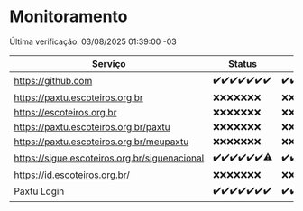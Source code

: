 # Monitoramento

Última verificação: 03/08/2025 01:39:00 -03

|Serviço|Status|Últimas 24h|
|---|---|---|
|https://github.com|<span title="2025-07-27: OK=22">✔️</span><span title="2025-07-28: OK=22">✔️</span><span title="2025-07-29: OK=22">✔️</span><span title="2025-07-30: OK=23">✔️</span><span title="2025-07-31: OK=23">✔️</span><span title="2025-08-01: OK=22">✔️</span><span title="2025-08-02: OK=4">✔️</span>|<span title="02/08/2025 02:15:00 -03 : 200">✔️</span><span title="02/08/2025 03:13:00 -03 : 200">✔️</span><span title="02/08/2025 04:10:00 -03 : 200">✔️</span><span title="02/08/2025 05:12:00 -03 : 200">✔️</span><span title="02/08/2025 06:10:00 -03 : 200">✔️</span><span title="02/08/2025 07:10:00 -03 : 200">✔️</span><span title="02/08/2025 08:08:00 -03 : 200">✔️</span><span title="02/08/2025 09:17:00 -03 : 200">✔️</span><span title="02/08/2025 10:23:00 -03 : 200">✔️</span><span title="02/08/2025 11:09:00 -03 : 200">✔️</span><span title="02/08/2025 12:09:00 -03 : 200">✔️</span><span title="02/08/2025 13:10:00 -03 : 200">✔️</span><span title="02/08/2025 14:08:00 -03 : 200">✔️</span><span title="02/08/2025 15:13:00 -03 : 200">✔️</span><span title="02/08/2025 16:07:00 -03 : 200">✔️</span><span title="02/08/2025 17:10:00 -03 : 200">✔️</span><span title="02/08/2025 18:08:00 -03 : 200">✔️</span><span title="02/08/2025 19:09:00 -03 : 200">✔️</span><span title="02/08/2025 20:10:00 -03 : 200">✔️</span><span title="02/08/2025 21:58:00 -03 : 200">✔️</span><span title="03/08/2025 00:08:00 -03 : 200">✔️</span><span title="03/08/2025 01:39:00 -03 : 200">✔️</span>|
|https://paxtu.escoteiros.org.br|<span title="2025-07-27: Falhas=22">❌</span><span title="2025-07-28: Falhas=22">❌</span><span title="2025-07-29: Falhas=22">❌</span><span title="2025-07-30: Falhas=23">❌</span><span title="2025-07-31: Falhas=23">❌</span><span title="2025-08-01: Falhas=22">❌</span><span title="2025-08-02: Falhas=4">❌</span>|<span title="02/08/2025 02:15:00 -03 : 403">❌</span><span title="02/08/2025 03:13:00 -03 : 403">❌</span><span title="02/08/2025 04:10:00 -03 : 403">❌</span><span title="02/08/2025 05:12:00 -03 : 403">❌</span><span title="02/08/2025 06:10:00 -03 : 403">❌</span><span title="02/08/2025 07:10:00 -03 : 403">❌</span><span title="02/08/2025 08:08:00 -03 : 403">❌</span><span title="02/08/2025 09:17:00 -03 : 403">❌</span><span title="02/08/2025 10:23:00 -03 : 403">❌</span><span title="02/08/2025 11:09:00 -03 : 403">❌</span><span title="02/08/2025 12:09:00 -03 : 403">❌</span><span title="02/08/2025 13:10:00 -03 : 403">❌</span><span title="02/08/2025 14:08:00 -03 : 403">❌</span><span title="02/08/2025 15:13:00 -03 : 403">❌</span><span title="02/08/2025 16:07:00 -03 : 403">❌</span><span title="02/08/2025 17:10:00 -03 : 403">❌</span><span title="02/08/2025 18:08:00 -03 : 403">❌</span><span title="02/08/2025 19:09:00 -03 : 403">❌</span><span title="02/08/2025 20:10:00 -03 : 403">❌</span><span title="02/08/2025 21:58:00 -03 : 403">❌</span><span title="03/08/2025 00:08:00 -03 : 403">❌</span><span title="03/08/2025 01:39:00 -03 : 403">❌</span>|
|https://escoteiros.org.br|<span title="2025-07-27: Falhas=22">❌</span><span title="2025-07-28: Falhas=22">❌</span><span title="2025-07-29: Falhas=22">❌</span><span title="2025-07-30: Falhas=23">❌</span><span title="2025-07-31: Falhas=23">❌</span><span title="2025-08-01: Falhas=22">❌</span><span title="2025-08-02: Falhas=4">❌</span>|<span title="02/08/2025 02:15:00 -03 : 403">❌</span><span title="02/08/2025 03:13:00 -03 : 403">❌</span><span title="02/08/2025 04:10:00 -03 : 403">❌</span><span title="02/08/2025 05:12:00 -03 : 403">❌</span><span title="02/08/2025 06:10:00 -03 : 403">❌</span><span title="02/08/2025 07:10:00 -03 : 403">❌</span><span title="02/08/2025 08:08:00 -03 : 403">❌</span><span title="02/08/2025 09:17:00 -03 : 403">❌</span><span title="02/08/2025 10:23:00 -03 : 403">❌</span><span title="02/08/2025 11:09:00 -03 : 403">❌</span><span title="02/08/2025 12:09:00 -03 : 403">❌</span><span title="02/08/2025 13:10:00 -03 : 403">❌</span><span title="02/08/2025 14:08:00 -03 : 403">❌</span><span title="02/08/2025 15:13:00 -03 : 403">❌</span><span title="02/08/2025 16:07:00 -03 : 403">❌</span><span title="02/08/2025 17:10:00 -03 : 403">❌</span><span title="02/08/2025 18:08:00 -03 : 403">❌</span><span title="02/08/2025 19:09:00 -03 : 403">❌</span><span title="02/08/2025 20:10:00 -03 : 403">❌</span><span title="02/08/2025 21:58:00 -03 : 403">❌</span><span title="03/08/2025 00:08:00 -03 : 403">❌</span><span title="03/08/2025 01:39:00 -03 : 403">❌</span>|
|https://paxtu.escoteiros.org.br/paxtu|<span title="2025-07-27: Falhas=22">❌</span><span title="2025-07-28: Falhas=22">❌</span><span title="2025-07-29: Falhas=22">❌</span><span title="2025-07-30: Falhas=23">❌</span><span title="2025-07-31: Falhas=23">❌</span><span title="2025-08-01: Falhas=22">❌</span><span title="2025-08-02: Falhas=4">❌</span>|<span title="02/08/2025 02:15:00 -03 : 403">❌</span><span title="02/08/2025 03:13:00 -03 : 403">❌</span><span title="02/08/2025 04:10:00 -03 : 403">❌</span><span title="02/08/2025 05:12:00 -03 : 403">❌</span><span title="02/08/2025 06:10:00 -03 : 403">❌</span><span title="02/08/2025 07:10:00 -03 : 403">❌</span><span title="02/08/2025 08:08:00 -03 : 403">❌</span><span title="02/08/2025 09:17:00 -03 : 403">❌</span><span title="02/08/2025 10:23:00 -03 : 403">❌</span><span title="02/08/2025 11:09:00 -03 : 403">❌</span><span title="02/08/2025 12:09:00 -03 : 403">❌</span><span title="02/08/2025 13:10:00 -03 : 403">❌</span><span title="02/08/2025 14:08:00 -03 : 403">❌</span><span title="02/08/2025 15:13:00 -03 : 403">❌</span><span title="02/08/2025 16:07:00 -03 : 403">❌</span><span title="02/08/2025 17:10:00 -03 : 403">❌</span><span title="02/08/2025 18:08:00 -03 : 403">❌</span><span title="02/08/2025 19:09:00 -03 : 403">❌</span><span title="02/08/2025 20:10:00 -03 : 403">❌</span><span title="02/08/2025 21:58:00 -03 : 403">❌</span><span title="03/08/2025 00:08:00 -03 : 403">❌</span><span title="03/08/2025 01:39:00 -03 : 403">❌</span>|
|https://paxtu.escoteiros.org.br/meupaxtu|<span title="2025-07-27: Falhas=22">❌</span><span title="2025-07-28: Falhas=22">❌</span><span title="2025-07-29: Falhas=22">❌</span><span title="2025-07-30: Falhas=23">❌</span><span title="2025-07-31: Falhas=23">❌</span><span title="2025-08-01: Falhas=22">❌</span><span title="2025-08-02: Falhas=4">❌</span>|<span title="02/08/2025 02:15:00 -03 : 403">❌</span><span title="02/08/2025 03:13:00 -03 : 403">❌</span><span title="02/08/2025 04:10:00 -03 : 403">❌</span><span title="02/08/2025 05:12:00 -03 : 403">❌</span><span title="02/08/2025 06:10:00 -03 : 403">❌</span><span title="02/08/2025 07:10:00 -03 : 403">❌</span><span title="02/08/2025 08:08:00 -03 : 403">❌</span><span title="02/08/2025 09:17:00 -03 : 403">❌</span><span title="02/08/2025 10:23:00 -03 : 403">❌</span><span title="02/08/2025 11:09:00 -03 : 403">❌</span><span title="02/08/2025 12:09:00 -03 : 403">❌</span><span title="02/08/2025 13:10:00 -03 : 403">❌</span><span title="02/08/2025 14:08:00 -03 : 403">❌</span><span title="02/08/2025 15:13:00 -03 : 403">❌</span><span title="02/08/2025 16:07:00 -03 : 403">❌</span><span title="02/08/2025 17:10:00 -03 : 403">❌</span><span title="02/08/2025 18:08:00 -03 : 403">❌</span><span title="02/08/2025 19:09:00 -03 : 403">❌</span><span title="02/08/2025 20:10:00 -03 : 403">❌</span><span title="02/08/2025 21:58:00 -03 : 403">❌</span><span title="03/08/2025 00:08:00 -03 : 403">❌</span><span title="03/08/2025 01:39:00 -03 : 403">❌</span>|
|https://sigue.escoteiros.org.br/siguenacional|<span title="2025-07-27: OK=22">✔️</span><span title="2025-07-28: OK=22">✔️</span><span title="2025-07-29: OK=22">✔️</span><span title="2025-07-30: OK=23">✔️</span><span title="2025-07-31: OK=23">✔️</span><span title="2025-08-01: OK=22">✔️</span><span title="2025-08-02: OK=3, Falhas=1">⚠️</span>|<span title="02/08/2025 02:15:00 -03 : 200">✔️</span><span title="02/08/2025 03:13:00 -03 : 200">✔️</span><span title="02/08/2025 04:10:00 -03 : 200">✔️</span><span title="02/08/2025 05:12:00 -03 : 200">✔️</span><span title="02/08/2025 06:10:00 -03 : 200">✔️</span><span title="02/08/2025 07:10:00 -03 : 200">✔️</span><span title="02/08/2025 08:08:00 -03 : 200">✔️</span><span title="02/08/2025 09:17:00 -03 : 200">✔️</span><span title="02/08/2025 10:23:00 -03 : 200">✔️</span><span title="02/08/2025 11:09:00 -03 : 200">✔️</span><span title="02/08/2025 12:09:00 -03 : 200">✔️</span><span title="02/08/2025 13:10:00 -03 : 200">✔️</span><span title="02/08/2025 14:08:00 -03 : 200">✔️</span><span title="02/08/2025 15:13:00 -03 : 200">✔️</span><span title="02/08/2025 16:07:00 -03 : 200">✔️</span><span title="02/08/2025 17:10:00 -03 : 200">✔️</span><span title="02/08/2025 18:08:00 -03 : 200">✔️</span><span title="02/08/2025 19:09:00 -03 : 200">✔️</span><span title="02/08/2025 20:10:00 -03 : 200">✔️</span><span title="02/08/2025 21:58:00 -03 : 200">✔️</span><span title="03/08/2025 00:08:00 -03 : 200">✔️</span><span title="03/08/2025 01:39:00 -03 : 200">✔️</span>|
|https://id.escoteiros.org.br/|<span title="2025-07-27: Falhas=22">❌</span><span title="2025-07-28: Falhas=22">❌</span><span title="2025-07-29: Falhas=22">❌</span><span title="2025-07-30: Falhas=23">❌</span><span title="2025-07-31: Falhas=23">❌</span><span title="2025-08-01: Falhas=22">❌</span><span title="2025-08-02: Falhas=4">❌</span>|<span title="02/08/2025 02:15:00 -03 : 403">❌</span><span title="02/08/2025 03:13:00 -03 : 403">❌</span><span title="02/08/2025 04:10:00 -03 : 403">❌</span><span title="02/08/2025 05:12:00 -03 : 403">❌</span><span title="02/08/2025 06:10:00 -03 : 403">❌</span><span title="02/08/2025 07:10:00 -03 : 403">❌</span><span title="02/08/2025 08:08:00 -03 : 403">❌</span><span title="02/08/2025 09:17:00 -03 : 403">❌</span><span title="02/08/2025 10:23:00 -03 : 403">❌</span><span title="02/08/2025 11:09:00 -03 : 403">❌</span><span title="02/08/2025 12:09:00 -03 : 403">❌</span><span title="02/08/2025 13:10:00 -03 : 403">❌</span><span title="02/08/2025 14:08:00 -03 : 403">❌</span><span title="02/08/2025 15:13:00 -03 : 403">❌</span><span title="02/08/2025 16:07:00 -03 : 403">❌</span><span title="02/08/2025 17:10:00 -03 : 403">❌</span><span title="02/08/2025 18:08:00 -03 : 403">❌</span><span title="02/08/2025 19:09:00 -03 : 403">❌</span><span title="02/08/2025 20:10:00 -03 : 403">❌</span><span title="02/08/2025 21:58:00 -03 : 403">❌</span><span title="03/08/2025 00:08:00 -03 : 403">❌</span><span title="03/08/2025 01:39:00 -03 : 403">❌</span>|
|Paxtu Login|<span title="2025-07-27: OK=22">✔️</span><span title="2025-07-28: OK=22">✔️</span><span title="2025-07-29: OK=22">✔️</span><span title="2025-07-30: OK=23">✔️</span><span title="2025-07-31: OK=23">✔️</span><span title="2025-08-01: OK=22">✔️</span><span title="2025-08-02: OK=4">✔️</span>|<span title="02/08/2025 02:15:00 -03 : 200">✔️</span><span title="02/08/2025 03:13:00 -03 : 200">✔️</span><span title="02/08/2025 04:10:00 -03 : 200">✔️</span><span title="02/08/2025 05:12:00 -03 : 200">✔️</span><span title="02/08/2025 06:10:00 -03 : 200">✔️</span><span title="02/08/2025 07:10:00 -03 : 200">✔️</span><span title="02/08/2025 08:08:00 -03 : 200">✔️</span><span title="02/08/2025 09:17:00 -03 : 200">✔️</span><span title="02/08/2025 10:23:00 -03 : 200">✔️</span><span title="02/08/2025 11:09:00 -03 : 200">✔️</span><span title="02/08/2025 12:09:00 -03 : 200">✔️</span><span title="02/08/2025 13:10:00 -03 : 200">✔️</span><span title="02/08/2025 14:08:00 -03 : 200">✔️</span><span title="02/08/2025 15:13:00 -03 : 200">✔️</span><span title="02/08/2025 16:07:00 -03 : 200">✔️</span><span title="02/08/2025 17:10:00 -03 : 200">✔️</span><span title="02/08/2025 18:08:00 -03 : 200">✔️</span><span title="02/08/2025 19:09:00 -03 : 200">✔️</span><span title="02/08/2025 20:10:00 -03 : 200">✔️</span><span title="02/08/2025 21:58:00 -03 : 200">✔️</span><span title="03/08/2025 00:08:00 -03 : 200">✔️</span><span title="03/08/2025 01:39:00 -03 : 200">✔️</span>|
